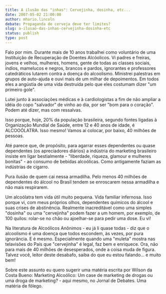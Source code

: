 ```yaml
---
title: A ilusão das "inhas": Cervejinha, dosinha, etc...
date: 2007-05-02 21:00:00
author: mhario.lincoln
debate: Propaganda de cerveja deve ter limites?
slug: a-ilusao-das-inhas-cervejinha-dosinha-etc
status: publish 
type: post
---
```


Falo por mim. Durante mais de 10 anos trabalhei como voluntário de uma Instituição de Recuperação de Doentes Alcóolicos. Vi padres e freiras, jovens e velhos, mulheres, homens, gente de todas as classes sociais, índios, mamelucos e negros, brancos e pardos, ignorantes e professores catedráticos lutarem contra a doença do alcoolismo. Ministrei palestras em grupos de auto-ajuda e ouvi mais de um milhar de depoimentos. Em todos eles a angústia de uma vida destruída pelo que eles costumam dizer "um primeiro gole".   

Lutei junto à associações médicas e à cardiologistas a fim de não ampliar a idéia do copo "salvador" de vinho ao dia, por ser "bom para o coração". Podem até dizer, mas com ressalvas.   

Isso porque, hoje, 20% da população brasileira, segundo fontes ligadas à Organização Mundial de Saúde, entre 12 e 40 anos de idade, é ALCOOÓLATRA. Isso mesmo! Vamos aí colocar, por baixo, 40 milhões de pessoas.   

Até parece que, de propósito, para agarrar esses dependentes ou quase dependentes (os apreciadores diários) a indústria do marketing brasileiro insiste em ligar bestialmente - "liberdade, riqueza, glamour e mulheres bonitas" - ao consumo de bebidas alcoólicas. Como antigamente faziam as indústrias de cigarro.  

Pura ilusão de quem cai nessa armadilha. Pelo menos 40 milhões de dependentes do álcool no Brasil tendem se enroscarem nessa armadilha e não mais respirarem.   

Um alcoólatra tem vida útil muito pequena. Vida familiar infernosa. Isso porque vi, com meus próprios olhos, dependentes químicos do álcool e suas crises de abstinência. Realmente inacreditável como uma simples "dosinha" ou uma "cervejinha" podem fazer a um homem, por exemplo, de 100 quilos: rolar-se no chão ou ajoelhar-se para pedir uma dose. Eu vi!  

Na literatura de Alcoólicos Anônimos - eu já li quase todas - diz que o alcoolismo é uma doença que todos escondem, às vezes, por pura ignorância. E é mesmo. Especialmente quando uma "muleta" mostra nas telavisões do País que "cervejinha" é legal, faz bem e enriquece. Ora, não para mais de 40 milhões de desesperados, onde a coisa muda de figura. Talvez você, leitor deste desabafo, saiba do que eu estou falando... e muito bem!  

Sobre este assunto eu quero sugerir uma matéria escrita por Wilson da Costa Bueno: Marketing Alcoólico: Um case de marketing de drogas ou uma droga de marketing? - aqui mesmo, no Jornal de Debates. Uma matéria de fôlego.
